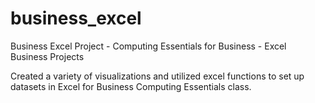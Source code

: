 # business_excel
Business Excel Project - Computing Essentials for Business - Excel Business Projects



Created a variety of visualizations and utilized excel functions to set up datasets in Excel for Business Computing Essentials class.
